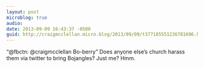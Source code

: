 ```yaml
---
layout: post
microblog: true
audio: 
date: 2013-09-09 16:43:37 -0500
guid: http://craigmcclellan.micro.blog/2013/09/09/t377185551226781696.html
---
```

“@fbctn: @craigmcclellan Bo-berry” Does anyone else’s church harass them via twitter to bring Bojangles? Just me? Hmm.
